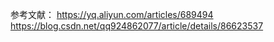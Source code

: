 参考文献：
https://yq.aliyun.com/articles/689494
https://blog.csdn.net/qq924862077/article/details/86623537









